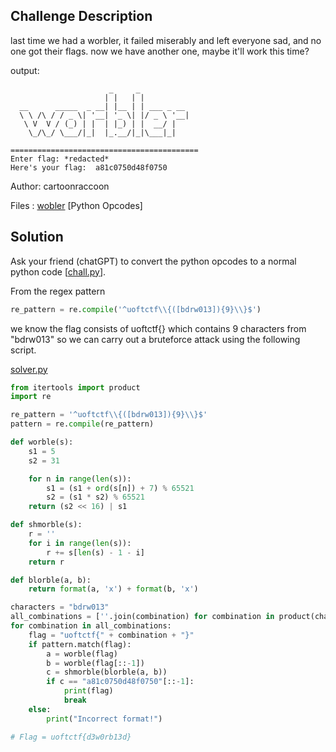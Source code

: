 ## Challenge Description
last time we had a worbler, it failed miserably and left everyone sad, and no one got their flags. now we have another one, maybe it'll work this time?

output:
```
                      _     _             
                     | |   | |            
  __      _____  _ __| |__ | | ___ _ __   
  \ \ /\ / / _ \| '__| '_ \| |/ _ \ '__|  
   \ V  V / (_) | |  | |_) | |  __/ |     
    \_/\_/ \___/|_|  |_.__/|_|\___|_|     
                                          
==========================================
Enter flag: *redacted*
Here's your flag:  a81c0750d48f0750
```
Author: cartoonraccoon

Files : [wobler](https://github.com/jjchoNC/ctf-writeups/blob/main/UofTCTF/rev/All%20Worbled%20Up/worbler) [Python Opcodes]

## Solution
Ask your friend (chatGPT) to convert the python opcodes to a normal python code [[chall.py](https://github.com/jjchoNC/ctf-writeups/blob/main/UofTCTF/rev/All%20Worbled%20Up/chall.py)].

From the regex pattern 
```py
re_pattern = re.compile('^uoftctf\\{([bdrw013]){9}\\}$')
``` 
we know the flag consists of uoftctf{} which contains 9 characters from "bdrw013" so we can carry out a bruteforce attack using the following script.

[solver.py](https://github.com/jjchoNC/ctf-writeups/blob/main/UofTCTF/rev/All%20Worbled%20Up/solver.py)
```py
from itertools import product
import re

re_pattern = '^uoftctf\\{([bdrw013]){9}\\}$'
pattern = re.compile(re_pattern)

def worble(s):
    s1 = 5
    s2 = 31

    for n in range(len(s)):
        s1 = (s1 + ord(s[n]) + 7) % 65521
        s2 = (s1 * s2) % 65521
    return (s2 << 16) | s1

def shmorble(s):
    r = ''
    for i in range(len(s)):
        r += s[len(s) - 1 - i]
    return r

def blorble(a, b):
    return format(a, 'x') + format(b, 'x')

characters = "bdrw013"
all_combinations = [''.join(combination) for combination in product(characters, repeat=9)]
for combination in all_combinations:
    flag = "uoftctf{" + combination + "}"
    if pattern.match(flag):
        a = worble(flag)
        b = worble(flag[::-1])
        c = shmorble(blorble(a, b))
        if c == "a81c0750d48f0750"[::-1]:
            print(flag)
            break
    else:
        print("Incorrect format!")

# Flag = uoftctf{d3w0rb13d}
```



